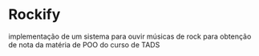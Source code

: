 # Rockify 
implementação de um sistema para ouvir músicas de rock para obtenção de nota da matéria de POO do curso de TADS
